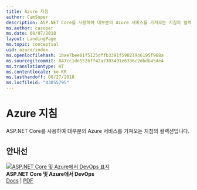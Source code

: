 ```yaml
---
title: Azure 지침
author: CamSoper
description: ASP.NET Core를 사용하여 대부분의 Azure 서비스를 가져오는 지침의 컬렉션입니다.
ms.author: casoper
ms.date: 08/07/2018
layout: LandingPage
ms.topic: conceptual
uid: azure/index
ms.openlocfilehash: 1bae7bee01f5125dffb3391f590219b6195f968a
ms.sourcegitcommit: 847cc1de5526ff42a7303491e6336c2dbdb45de4
ms.translationtype: HT
ms.contentlocale: ko-KR
ms.lasthandoff: 08/27/2018
ms.locfileid: "43055795"
---
```

# <a name="azure-guidance"></a>Azure 지침

ASP.NET Core를 사용하여 대부분의 Azure 서비스를 가져오는 지침의 컬렉션입니다.

## <a name="guides"></a>안내선

[![ASP.NET Core 및 Azure에서 DevOps 표지](./devops/media/cover-thumb.png)](xref:azure/devops/index) <br />
**ASP.NET Core 및 Azure에서 DevOps** <br />
[Docs](xref:azure/devops/index) | [PDF](https://aka.ms/devopsbook)
